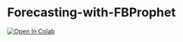 # Forecasting-with-FBProphet

[![Open In Colab](https://colab.research.google.com/assets/colab-badge.svg)](https://colab.research.google.com/drive/1WDM0N5HvB1W6t9Ek7tpSqTLBB91Kts11#scrollTo=z7dqF-dzbCng)
